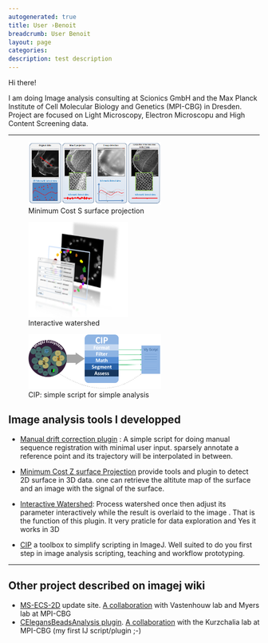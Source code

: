 ```yaml
---
autogenerated: true
title: User ›Benoit
breadcrumb: User Benoit
layout: page
categories: 
description: test description
---
```


Hi there!

I am doing Image analysis consulting at Scionics GmbH and the Max Planck Institute of Cell Molecular Biology and Genetics (MPI-CBG) in Dresden. Project are focused on Light Microscopy, Electron Microscopu and High Content Screening data.

------------------------------------------------------------------------

<figure><img src="/media/MinCostSurf Ex2 SurfaceSelection.PNG" title="Minimum Cost S surface projection" width="266" alt="Minimum Cost S surface projection" /><figcaption aria-hidden="true">Minimum Cost S surface projection</figcaption></figure>

<figure><img src="/media/InteractiveWatershed illustration.PNG" title="Interactive watershed" width="200" alt="Interactive watershed" /><figcaption aria-hidden="true">Interactive watershed</figcaption></figure>

<figure><img src="/media/CIP basic concept.PNG" title="CIP: simple script for simple analysis" width="266" alt="CIP: simple script for simple analysis" /><figcaption aria-hidden="true">CIP: simple script for simple analysis</figcaption></figure>

Image analysis tools I developped
---------------------------------

-   [Manual drift correction plugin](Manual_drift_correction_plugin) : A simple script for doing manual sequence registration with minimal user input. sparsely annotate a reference point and its trajectory will be interpolated in between.

<!-- -->

-   [Minimum Cost Z surface Projection](Minimum_Cost_Z_surface_Projection) provide tools and plugin to detect 2D surface in 3D data. one can retrieve the altitute map of the surface and an image with the signal of the surface.

<!-- -->

-   [Interactive Watershed](Interactive_Watershed): Process watershed once then adjust its parameter interactively while the result is overlaid to the image . That is the function of this plugin. It very praticle for data exploration and Yes it works in 3D

<!-- -->

-   [CIP](CIP) a toolbox to simplify scripting in ImageJ. Well suited to do you first step in image analysis scripting, teaching and workflow prototyping.

------------------------------------------------------------------------

Other project described on imagej wiki
--------------------------------------

-   [MS-ECS-2D](MS-ECS-2D) update site. [A collaboration](https://scholar.google.de/scholar?cluster=14136988997245303669&hl=fr&as_sdt=0,5) with Vastenhouw lab and Myers lab at MPI-CBG
-   [CElegansBeadsAnalysis plugin](CElegansBeadsAnalysis_plugin). [A collaboration](https://scholar.google.de/scholar?cluster=14574708122410072857&hl=fr&as_sdt=0,5) with the Kurzchalia lab at MPI-CBG (my first IJ script/plugin ;-)
